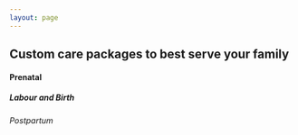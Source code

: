 ```yaml
---
layout: page
---
```


## Custom care packages to best serve your family

#### Prenatal

##### Labour and Birth

###### Postpartum
